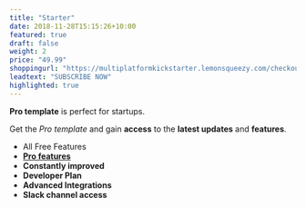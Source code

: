 ```yaml
---
title: "Starter"
date: 2018-11-28T15:15:26+10:00
featured: true
draft: false
weight: 2
price: "49.99"
shoppingurl: "https://multiplatformkickstarter.lemonsqueezy.com/checkout/buy/cb91765d-b736-4c8d-a5a0-2d07ddf2e87b"
leadtext: "SUBSCRIBE NOW"
highlighted: true
---
```


**Pro template** is perfect for startups. 

Get the *Pro template* and gain **access** to the **latest updates** and **features**.

* All Free Features
* **[Pro features](/features)**
* **Constantly improved**
* **Developer Plan**
* **Advanced Integrations**
* **Slack channel access**
